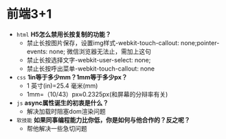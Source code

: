 # 前端3+1
- `html` **H5怎么禁用长按复制的功能？**
  - 禁止长按图片保存，设置img样式-webkit-touch-callout: none;pointer-events: none; 微信浏览器无法止，需加上这句
  - 禁止长按选择文字-webkit-user-select: none;
  - 禁止长按呼出菜单-webkit-touch-callout: none
- `css` **1in等于多少mm？1mm等于多少px？**
  - 1 英寸(in)=25.4 毫米(mm)
  - 1mm=（10/43）px≈0.2325px(和屏幕的分辩率有关)
- `js` **async属性诞生的初衷是什么？**
  - 解决加载时阻塞dom渲染问题
- `软技能` **如果同事编程能力比你低，你是如何与他合作的？反之呢？**
  - 帮他解决一些急切问题